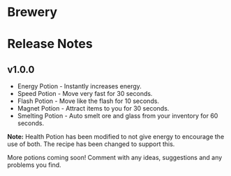 # Brewery


# Release Notes

## v1.0.0

* Energy Potion - Instantly increases energy.
* Speed Potion - Move very fast for 30 seconds.
* Flash Potion - Move like the flash for 10 seconds.
* Magnet Potion - Attract items to you for 30 seconds.
* Smelting Potion - Auto smelt ore and glass from your inventory for 60 seconds.

**Note:** Health Potion has been modified to not give energy to encourage the use of both. The recipe has been changed to support this.


More potions coming soon! Comment with any ideas, suggestions and any problems you find.
